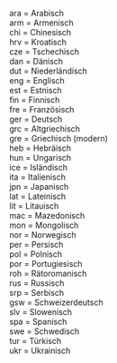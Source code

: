ara = Arabisch   
arm = Armenisch   
chi = Chinesisch   
hrv = Kroatisch   
cze = Tschechisch   
dan = Dänisch   
dut = Niederländisch   
eng = Englisch   
est = Estnisch   
fin = Finnisch   
fre = Französisch   
ger = Deutsch   
grc = Altgriechisch   
gre = Griechisch (modern)   
heb = Hebräisch   
hun = Ungarisch   
ice = Isländisch   
ita = Italienisch   
jpn = Japanisch   
lat = Lateinisch   
lit = Litauisch   
mac = Mazedonisch   
mon = Mongolisch   
nor = Norwegisch   
per = Persisch   
pol = Polnisch   
por = Portugiesisch   
roh = Rätoromanisch   
rus = Russisch   
srp = Serbisch   
gsw = Schweizerdeutsch   
slv = Slowenisch   
spa = Spanisch   
swe = Schwedisch   
tur = Türkisch   
ukr = Ukrainisch
